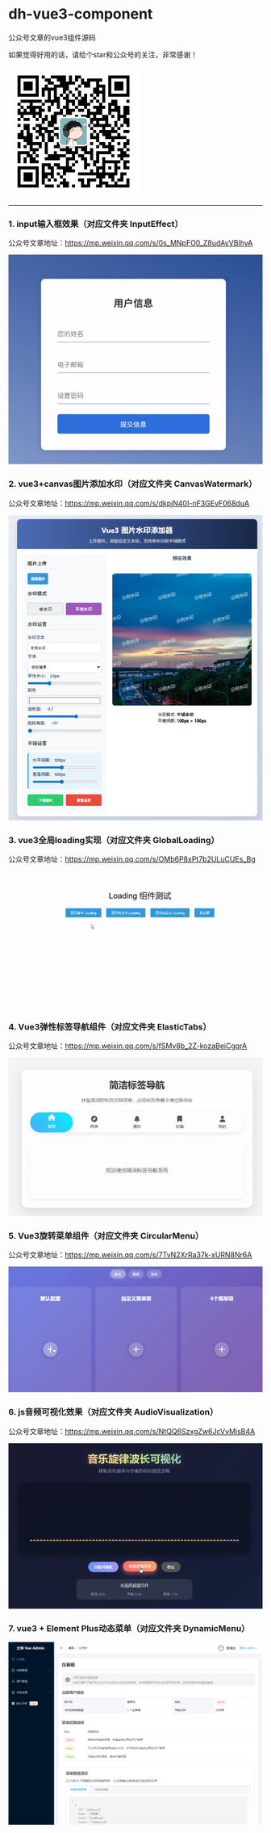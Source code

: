 # dh-vue3-component

公众号文章的vue3组件源码

如果觉得好用的话，请给个star和公众号的关注，非常感谢！

![alt text](image.png)

****

### 1. input输入框效果（对应文件夹 InputEffect）

公众号文章地址：https://mp.weixin.qq.com/s/0s_MNpFO0_Z8udAyVBIhyA

![alt text](./images/inputEffect.gif)

### 2. vue3+canvas图片添加水印（对应文件夹 CanvasWatermark）

公众号文章地址：https://mp.weixin.qq.com/s/dkpjN40I-nF3GEvF068duA

![alt text](./images/canvasWatermark.png)

### 3. vue3全局loading实现（对应文件夹 GlobalLoading）

公众号文章地址：https://mp.weixin.qq.com/s/OMb6P8xPt7b2ULuCUEs_Bg

![alt text](./images/globalLoading.gif)

### 4. Vue3弹性标签导航组件（对应文件夹 ElasticTabs）

公众号文章地址：https://mp.weixin.qq.com/s/fSMv8b_2Z-kozaBeiCgqrA

![alt text](./images/ElasticTabs.gif)

### 5. Vue3旋转菜单组件（对应文件夹 CircularMenu）

公众号文章地址：https://mp.weixin.qq.com/s/7TvN2XrRa37k-xURN8Nr6A

![alt text](./images/CircularMenu.gif)

### 6. js音频可视化效果（对应文件夹 AudioVisualization）

公众号文章地址：https://mp.weixin.qq.com/s/NtQQ6SzxgZw6JcVyMisB4A

![alt text](./images/AudioVisualization.gif)

### 7. vue3 + Element Plus动态菜单（对应文件夹 DynamicMenu）

![alt text](./images/DynamicMenu.png)